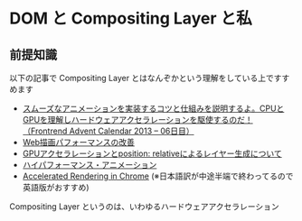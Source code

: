 # DOM と Compositing Layer と私

## 前提知識

以下の記事で Compositing Layer とはなんぞかという理解をしている上ですすめます

- [スムーズなアニメーションを実装するコツと仕組みを説明するよ。CPUとGPUを理解しハードウェアアクセラレーションを駆使するのだ！（Frontrend Advent Calendar 2013 – 06日目）](http://ginpen.com/2013/12/06/hardware-acceleration/)
- [Web描画パフォーマンスの改善](http://blog.cacoo.com/ja/2013/06/03/web-paint-performance/)
- [GPUアクセラレーションとposition: relativeによるレイヤー生成について](http://havelog.ayumusato.com/develop/performance/e556-compositing_border_and_layer.html)
- [ハイパフォーマンス・アニメーション](http://www.html5rocks.com/ja/tutorials/speed/high-performance-animations/#toc-composite-properties)
- [Accelerated Rendering in Chrome](http://www.html5rocks.com/ja/tutorials/speed/layers/) (※日本語訳が中途半端で終わってるので英語版がおすすめ)

Compositing Layer というのは、いわゆるハードウェアアクセラレーション
